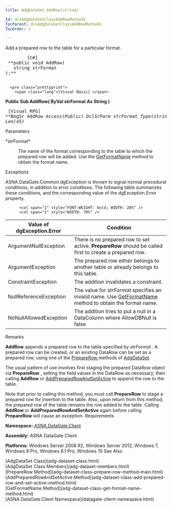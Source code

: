```yaml
---
title: AdgDataSet.AddRow(string)

Id: dcsAdgDataSetClassAddRowMethod2
TocParent: dcsAdgDataSetClassAddRowMethods
TocOrder: 1

---
```


Add a prepared row to the table for a particular format.
<pre class="prettyprint">
        <span class="lang">[C#]</span>
 **public void AddRow(
   string strFormat
);** 
      </pre>
      <pre class="prettyprint">
        <span class="lang">[Visual Basic] </span>
 **Public Sub AddRow(
   ByVal strFormat As String
)** 
      </pre>
      <pre class="prettyprint">
        <span class="lang">[Visual RPG]</span>
 **BegSr AddRow Access(*Public)
   DclSrParm strFormat Type(*string) Len(45)** 
      </pre>

Parameters

<dl>
        <dt>
 *strFormat* 
        </dt>
        <dd>

The name of the format corresponding to the table to which the prepared row will be added. Use the [GetFormatName](adg-dataset-class-get-format-name-method.html) method to obtain the format name.
</dd>
</dl>

Exceptions

ASNA.DataGate.Common.dgException is thrown to signal normal procedural conditions, in addition to error conditions. The following table summarizes these conditions, and the corresponding value of the dgException.Error property.
<br />


          <col span="1" style="FONT-WEIGHT: bold; WIDTH: 20%" />
          <col span="1" style="WIDTH: 70%" />

| Value of dgException.Error | Condition |
| ---- | ---- |
| ArgumentNullException | There is no prepared row to set active. **PrepareRow** should be called first to create a prepared row. |
| ArgumentException | The prepared row either belongs to another table or already belongs to this table. |
| ConstraintException | The addition invalidates a constraint. |
| NullReferenceException | The value for *strFormat* specifies an invalid name. Use [ GetFormatName](adg-dataset-class-get-format-name-method.html) method to obtain the format name. |
| NoNullAllowedException | The addition tries to put a null in a DataColumn where AllowDBNull is false |



Remarks

**AddRow** appends a prepared row to the table specified by *strFormat* . A prepared row can be created, or an existing DataRow can be set as a prepared row, using one of the [PrepareRow ](adg-dataset-class-prepare-row-method-main.html)methods of [AdgDataSet](adg-dataset-class.html).

The usual pattern of use involves first staging the prepared DataRow object via **PrepareRow** , setting the field values in the DataRow as necessary, then calling **AddRow** or [ AddPreparedRowAndSetActive](adg-dataset-class-add-prepared-row-and-set-active-method.html) to append the row to the table.

Note that prior to calling this method, you must call **PrepareRow** to stage a prepared row for insertion to the table. Also, upon return from this method, the prepared row of the table remains the row added to the table. Calling **AddRow** or **AddPreparedRowAndSetActive** again before calling **PrepareRow** will cause an exception.
Requirements

**Namespace:** [ASNA.DataGate.Client](datagate-client-namespace.html) 

**Assembly:** ASNA DataGate Client

**Platforms:** Windows Server 2008 R2, Windows Server 2012, Windows 7, Windows 8 Pro, Windows 8.1 Pro, Windows 10
See Also

<dl />
      [AdgDataSet Class](adg-dataset-class.html)
      <br />
      [AdgDataSet Class Members](adg-dataset-members.html)
      <br />
      [PrepareRow Method](adg-dataset-class-prepare-row-method-main.html)
      <br />
      [AddPreparedRowAndSetActive 
					Method](adg-dataset-class-add-prepared-row-and-set-active-method.html)
      <br />
      [GetFormatName Method](adg-dataset-class-get-format-name-method.html)
      <br />
      [ASNA.DataGate.Client Namespace](datagate-client-namespace.html)

